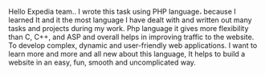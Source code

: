 Hello Expedia team..
I wrote this task using PHP language،
because I learned It and it the most language I have dealt with and written out many tasks and projects during my work.
Php language it gives more flexibility than C, C++, and ASP and overall helps in improving traffic to the website.
To develop complex, dynamic and user-friendly web applications.
I want to learn more and more and all new about this language, It helps to build a website in an easy, fun, smooth and uncomplicated way.
